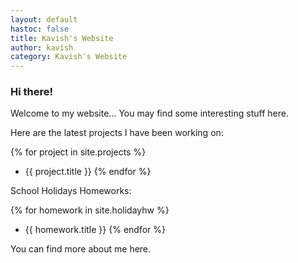 ```yaml
---
layout: default
hastoc: false
title: Kavish's Website
author: kavish
category: Kavish's Website
---
```


### Hi there!

Welcome to my website... You may find some interesting stuff here.

Here are the latest projects I have been working on:

{% for project in site.projects %}
  * <a onclick="changeView('{{ project.url }}')">{{ project.title }}</a>
{% endfor %}

School Holidays Homeworks:

{% for homework in site.holidayhw %}
  * <a onclick="changeView('{{ homework.url }}')">{{ homework.title }}</a>
{% endfor %}

You can find more about me <a onclick="changeView('/about')">here</a>.